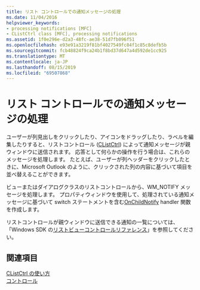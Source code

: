 ```yaml
---
title: リスト コントロールでの通知メッセージの処理
ms.date: 11/04/2016
helpviewer_keywords:
- processing notifications [MFC]
- CListCtrl class [MFC], processing notifications
ms.assetid: 1f0e296e-d2a3-48fc-ae38-51d7fb096f51
ms.openlocfilehash: e93e91a3219f81bf4027549fc84f1c85c8defb5b
ms.sourcegitcommit: fcb48824f9ca24b1f8bd37d647a4d592de1cc925
ms.translationtype: MT
ms.contentlocale: ja-JP
ms.lasthandoff: 08/15/2019
ms.locfileid: "69507868"
---
```

# <a name="processing-notification-messages-in-list-controls"></a>リスト コントロールでの通知メッセージの処理

ユーザーが列見出しをクリックしたり、アイコンをドラッグしたり、ラベルを編集したりすると、リストコントロール ([CListCtrl](../mfc/reference/clistctrl-class.md)) によって通知メッセージが親ウィンドウに送信されます。 応答として何らかの操作を行う場合は、これらのメッセージを処理します。 たとえば、ユーザーが列ヘッダーをクリックしたときに、Microsoft Outlook のように、クリックされた列の内容に基づいて項目を並べ替えることができます。

ビューまたはダイアログクラスのリストコントロールから、WM_NOTIFY メッセージを処理します。 プロパティウィンドウを使用して、処理されている通知メッセージに基づいて switch ステートメントを含む[OnChildNotify](../mfc/reference/cwnd-class.md#onchildnotify) handler 関数を作成します。

リストコントロールが親ウィンドウに送信できる通知の一覧については、「Windows SDK の[リストビューコントロールリファレンス](/windows/win32/Controls/list-view-control-reference)」を参照してください。

## <a name="see-also"></a>関連項目

[CListCtrl の使い方](../mfc/using-clistctrl.md)<br/>
[コントロール](../mfc/controls-mfc.md)
